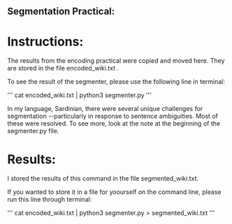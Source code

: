 ## Segmentation Practical:

# Instructions:

The results from the encoding practical were copied and moved here. They are stored in the file encoded\_wiki.txt .

To see the result of the segmenter, please use the following line in terminal:

'''
cat encoded_wiki.txt | python3 segmenter.py
'''

In my language, Sardinian, there were several unique challenges for segmentation --particularly in response to sentence ambiguities. Most of these were resolved. To see more, look at the note at the beginning of the segmenter.py file.

# Results:
I stored the results of this command in the file segmented\_wiki.txt.

If you wanted to store it in a file for yoourself on the command line, please run this line through terminal:

'''
cat encoded\_wiki.txt | python3 segmenter.py > segmented\_wiki.txt
'''

